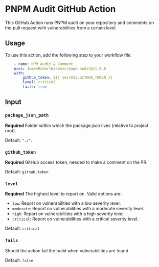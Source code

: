 # PNPM Audit GitHub Action

This GitHub Action runs PNPM audit on your repository and comments on the pull request with vulnerabilities from a certain level.

## Usage

To use this action, add the following step to your workflow file:

```yml
    - name: NPM Audit & Comment
    uses: JamesRobertWiseman/pnpm-audit@v1.0.6
    with:
        github_token: ${{ secrets.GITHUB_TOKEN }}
        level: critical
        fails: true
```

## Input

### `package_json_path`

**Required** 
Folder within which the package.json lives (relative to project root). 

Default: `"./"`.

### `github_token`

**Required** 
GitHub access token, needed to make a comment on the PR. 

Default: `github.token`

### `level`

**Required** 
The highest level to report on. Valid options are:
- `low`: Report on vulnerabilities with a low severity level.
- `moderate`: Report on vulnerabilities with a moderate severity level.
- `high`: Report on vulnerabilities with a high severity level.
- `critical`: Report on vulnerabilities with a critical severity level.

Default: `critical`

### `fails`
Should the action fail the build when vulnerabilities are found

Default: `false`

